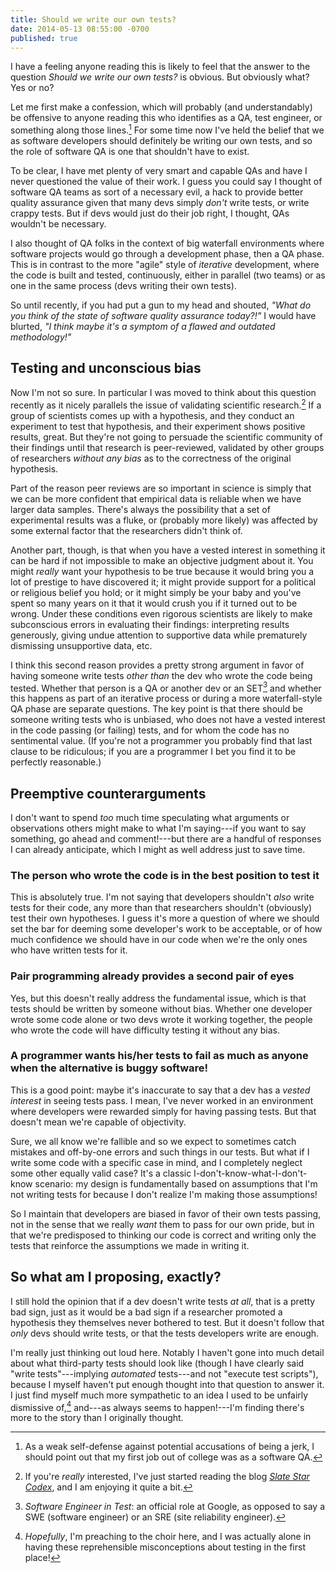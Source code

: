 ```yaml
---
title: Should we write our own tests?
date: 2014-05-13 08:55:00 -0700
published: true
---
```


I have a feeling anyone reading this is likely to feel that the answer to the question *Should we write our own tests?* is obvious. But obviously what? Yes or no?

Let me first make a confession, which will probably (and understandably) be offensive to anyone reading this who identifies as a QA, test engineer, or something along those lines.[^being-a-jerk] For some time now I've held the belief that we as software developers should definitely be writing our own tests, and so the role of software QA is one that shouldn't have to exist.

To be clear, I have met plenty of very smart and capable QAs and have I never questioned the value of their work. I guess you could say I thought of software QA teams as sort of a necessary evil, a hack to provide better quality assurance given that many devs simply *don't* write tests, or write crappy tests. But if devs would just do their job right, I thought, QAs wouldn't be necessary.

I also thought of QA folks in the context of big waterfall environments where software projects would go through a development phase, then a QA phase. This is in contrast to the more "agile" style of *iterative* development, where the code is built and tested, continuously, either in parallel (two teams) or as one in the same process (devs writing their own tests).

So until recently, if you had put a gun to my head and shouted, *"What do you think of the state of software quality assurance today?!"* I would have blurted, *"I think maybe it's a symptom of a flawed and outdated methodology!"*

## Testing and unconscious bias

Now I'm not so sure. In particular I was moved to think about this question recently as it nicely parallels the issue of validating scientific research.[^slate-star-codex] If a group of scientists comes up with a hypothesis, and they conduct an experiment to test that hypothesis, and their experiment shows positive results, great. But they're not going to persuade the scientific community of their findings until that research is peer-reviewed, validated by other groups of researchers *without any bias* as to the correctness of the original hypothesis.

Part of the reason peer reviews are so important in science is simply that we can be more confident that empirical data is reliable when we have larger data samples. There's always the possibility that a set of experimental results was a fluke, or (probably more likely) was affected by some external factor that the researchers didn't think of.

Another part, though, is that when you have a vested interest in something it can be hard if not impossible to make an objective judgment about it. You might *really* want your hypothesis to be true because it would bring you a lot of prestige to have discovered it; it might provide support for a political or religious belief you hold; or it might simply be your baby and you've spent so many years on it that it would crush you if it turned out to be wrong. Under these conditions even rigorous scientists are likely to make subconscious errors in evaluating their findings: interpreting results generously, giving undue attention to supportive data while prematurely dismissing unsupportive data, etc.

I think this second reason provides a pretty strong argument in favor of having someone write tests *other than* the dev who wrote the code being tested. Whether that person is a QA or another dev or an SET[^qa-dev-or-set] and whether this happens as part of an iterative process or during a more waterfall-style QA phase are separate questions. The key point is that there should be someone writing tests who is unbiased, who does not have a vested interest in the code passing (or failing) tests, and for whom the code has no sentimental value. (If you're not a programmer you probably find that last clause to be ridiculous; if you are a programmer I bet you find it to be perfectly reasonable.)

## Preemptive counterarguments

I don't want to spend *too* much time speculating what arguments or observations others might make to what I'm saying---if you want to say something, go ahead and comment!---but there are a handful of responses I can already anticipate, which I might as well address just to save time.

### The person who wrote the code is in the best position to test it

This is absolutely true. I'm not saying that developers shouldn't *also* write tests for their code, any more than that researchers shouldn't (obviously) test their own hypotheses. I guess it's more a question of where we should set the bar for deeming some developer's work to be acceptable, or of how much confidence we should have in our code when we're the only ones who have written tests for it.

### Pair programming already provides a second pair of eyes

Yes, but this doesn't really address the fundamental issue, which is that tests should be written by someone without bias. Whether one developer wrote some code alone or two devs wrote it working together, the people who wrote the code will have difficulty testing it without any bias.

### A programmer wants his/her tests to fail as much as anyone when the alternative is buggy software!

This is a good point: maybe it's inaccurate to say that a dev has a *vested interest* in seeing tests pass. I mean, I've never worked in an environment where developers were rewarded simply for having passing tests. But that doesn't mean we're capable of objectivity.

Sure, we all know we're fallible and so we expect to sometimes catch mistakes and off-by-one errors and such things in our tests. But what if I write some code with a specific case in mind, and I completely neglect some other equally valid case? It's a classic I-don't-know-what-I-don't-know scenario: my design is fundamentally based on assumptions that I'm not writing tests for because I don't realize I'm making those assumptions!

So I maintain that developers are biased in favor of their own tests passing, not in the sense that we really *want* them to pass for our own pride, but in that we're predisposed to thinking our code is correct and writing only the tests that reinforce the assumptions we made in writing it.

## So what am I proposing, exactly?

I still hold the opinion that if a dev doesn't write tests *at all*, that is a pretty bad sign, just as it would be a bad sign if a researcher promoted a hypothesis they themselves never bothered to test. But it doesn't follow that *only* devs should write tests, or that the tests developers write are enough.

I'm really just thinking out loud here. Notably I haven't gone into much detail about what third-party tests should look like (though I have clearly said "write tests"---implying *automated* tests---and not "execute test scripts"), because I myself haven't put enough thought into that question to answer it. I just find myself much more sympathetic to an idea I used to be unfairly dismissive of,[^unfairly-dismissive] and---as always seems to happen!---I'm finding there's more to the story than I originally thought.

[^being-a-jerk]: As a weak self-defense against potential accusations of being a jerk, I should point out that my first job out of college was as a software QA.

[^slate-star-codex]: If you're *really* interested, I've just started reading the blog [*Slate Star Codex*](http://slatestarcodex.com/), and I am enjoying it quite a bit.

[^qa-dev-or-set]: *Software Engineer in Test*: an official role at Google, as opposed to say a SWE (software engineer) or an SRE (site reliability engineer).

[^unfairly-dismissive]: *Hopefully*, I'm preaching to the choir here, and I was actually alone in having these reprehensible misconceptions about testing in the first place!